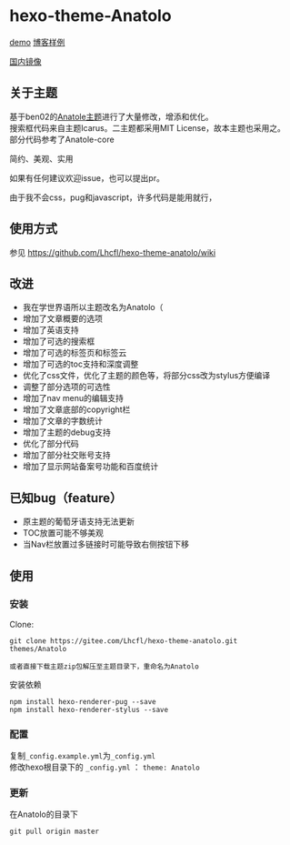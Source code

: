 # hexo-theme-Anatolo

[demo](https://lhcfl.github.io/Anatolodemo)
[博客样例](https://lhcfl.github.io)

[国内镜像](https://gitee.com/Lhcfl/hexo-theme-anatolo)

## 关于主题

基于ben02的[Anatole主题](https://github.com/Ben02/hexo-theme-Anatole)进行了大量修改，增添和优化。  
搜索框代码来自主题Icarus。二主题都采用MIT License，故本主题也采用之。  
部分代码参考了Anatole-core

简约、美观、实用

如果有任何建议欢迎issue，也可以提出pr。

由于我不会css，pug和javascript，许多代码是能用就行，

## 使用方式
参见 https://github.com/Lhcfl/hexo-theme-anatolo/wiki

## 改进
- 我在学世界语所以主题改名为Anatolo（
- 增加了文章概要的选项
- 增加了英语支持
- 增加了可选的搜索框
- 增加了可选的标签页和标签云
- 增加了可选的toc支持和深度调整
- 优化了css文件，优化了主题的颜色等，将部分css改为stylus方便编译
- 调整了部分选项的可选性
- 增加了nav menu的编辑支持
- 增加了文章底部的copyright栏
- 增加了文章的字数统计
- 增加了主题的debug支持
- 优化了部分代码
- 增加了部分社交账号支持
- 增加了显示网站备案号功能和百度统计

## 已知bug（feature）
- 原主题的葡萄牙语支持无法更新
- TOC放置可能不够美观
- 当Nav栏放置过多链接时可能导致右侧按钮下移


## 使用


### 安装

Clone:

``` 
git clone https://gitee.com/Lhcfl/hexo-theme-anatolo.git themes/Anatolo

或者直接下载主题zip包解压至主题目录下，重命名为Anatolo

```

安装依赖

```
npm install hexo-renderer-pug --save
npm install hexo-renderer-stylus --save

```

### 配置
复制`_config.example.yml`为`_config.yml`  
修改hexo根目录下的 `_config.yml` ： `theme: Anatolo`


### 更新
在Anatolo的目录下
```
git pull origin master

```


